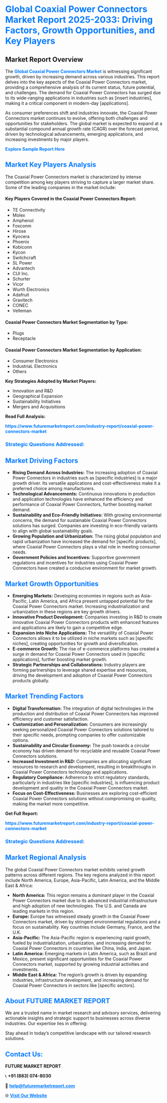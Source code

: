 <h1 style="color: #007BFF;">Global Coaxial Power Connectors Market Report 2025-2033: Driving Factors, Growth Opportunities, and Key Players</h1>

<section id="overview">
<h2>Market Report Overview</h2>
<p>The <a href="https://www.futuremarketreport.com/industry-report/coaxial-power-connectors-market" style="color: #007BFF; text-decoration: none;"><strong>Global Coaxial Power Connectors Market</strong></a> is witnessing significant growth, driven by increasing demand across various industries. This report delves into the key aspects of the Coaxial Power Connectors market, providing a comprehensive analysis of its current status, future potential, and challenges. The demand for Coaxial Power Connectors has surged due to its wide-ranging applications in industries such as [insert industries], making it a critical component in modern-day [applications].</p>
<p>As consumer preferences shift and industries innovate, the Coaxial Power Connectors market continues to evolve, offering both challenges and opportunities for stakeholders. The global market is expected to expand at a substantial compound annual growth rate (CAGR) over the forecast period, driven by technological advancements, emerging applications, and increasing investments by major players.</p>
</section>

<section id="overview">
<p><a href="https://www.futuremarketreport.com/request-sample/reportId=59302" style="color: #007BFF; text-decoration: none;"><strong>Explore Sample Report Here</strong></a></p>
</section>

<section id="key-players">
<h2 style="color: #007BFF;">Market Key Players Analysis</h2>
<p>The Coaxial Power Connectors market is characterized by intense competition among key players striving to capture a larger market share. Some of the leading companies in the market include:</p>
<h4>Key Players Covered in the Coaxial Power Connectors Report:</h4>
<ul><li>TE Connectivity</li><li>Molex</li><li>Amphenol</li><li>Foxconm</li><li>Hirose</li><li>Kyocera</li><li>Phoenix</li><li>Kobiconn</li><li>Kycon</li><li>Switchcraft</li><li>SL Power</li><li>Advantech</li><li>CUI Inc.</li><li>Schurter</li><li>Vicor</li><li>Wurth Electronics</li><li>Adafruit</li><li>Gravitech</li><li>CONEC</li><li>Velleman</li></ul>
<h4>Coaxial Power Connectors Market Segmentation by Type:</h4>
<ul><li>Plugs</li><li>Receptacle</li></ul>

<h4>Coaxial Power Connectors Market Segmentation by Application:</h4>
<ul><li>Consumer Electronics</li><li>IndustriaL Electronics</li><li>Others</li></ul>
<p><strong>Key Strategies Adopted by Market Players:</strong></p>
<ul>
<li>Innovation and R&D</li>
<li>Geographical Expansion</li>
<li>Sustainability Initiatives</li>
<li>Mergers and Acquisitions</li>
</ul>
</section>

<section>
<p><strong>Read Full Analysis: </strong></p><a href="https://www.futuremarketreport.com/industry-report/coaxial-power-connectors-market" style="color: #007BFF; text-decoration: none;"><strong>https://www.futuremarketreport.com/industry-report/coaxial-power-connectors-market</strong></a>
<h3 style="color: #007BFF;">Strategic Questions Addressed:</h3>
</section>

<section id="driving-factors">
<h2 style="color: #007BFF;">Market Driving Factors</h2>
<ul>
<li><strong>Rising Demand Across Industries:</strong> The increasing adoption of Coaxial Power Connectors in industries such as [specific industries] is a major growth driver. Its versatile applications and cost-effectiveness make it a preferred choice among manufacturers.</li>
<li><strong>Technological Advancements:</strong> Continuous innovations in production and application technologies have enhanced the efficiency and performance of Coaxial Power Connectors, further boosting market demand.</li>
<li><strong>Sustainability and Eco-Friendly Initiatives:</strong> With growing environmental concerns, the demand for sustainable Coaxial Power Connectors solutions has surged. Companies are investing in eco-friendly variants to align with global sustainability goals.</li>
<li><strong>Growing Population and Urbanization:</strong> The rising global population and rapid urbanization have increased the demand for [specific products], where Coaxial Power Connectors plays a vital role in meeting consumer needs.</li>
<li><strong>Government Policies and Incentives:</strong> Supportive government regulations and incentives for industries using Coaxial Power Connectors have created a conducive environment for market growth.</li>
</ul>
</section>

<section id="growth-opportunities">
<h2 style="color: #007BFF;">Market Growth Opportunities</h2>
<ul>
<li><strong>Emerging Markets:</strong> Developing economies in regions such as Asia-Pacific, Latin America, and Africa present untapped potential for the Coaxial Power Connectors market. Increasing industrialization and urbanization in these regions are key growth drivers.</li>
<li><strong>Innovative Product Development:</strong> Companies investing in R&D to create innovative Coaxial Power Connectors products with enhanced features and applications are likely to gain a competitive edge.</li>
<li><strong>Expansion into Niche Applications:</strong> The versatility of Coaxial Power Connectors allows it to be utilized in niche markets such as [specific niches], creating opportunities for growth and diversification.</li>
<li><strong>E-commerce Growth:</strong> The rise of e-commerce platforms has created a surge in demand for Coaxial Power Connectors used in [specific applications], further boosting market growth.</li>
<li><strong>Strategic Partnerships and Collaborations:</strong> Industry players are forming partnerships to leverage shared expertise and resources, driving the development and adoption of Coaxial Power Connectors products globally.</li>
</ul>
</section>

<section id="trending-factors">
<h2 style="color: #007BFF;">Market Trending Factors</h2>
<ul>
<li><strong>Digital Transformation:</strong> The integration of digital technologies in the production and distribution of Coaxial Power Connectors has improved efficiency and customer satisfaction.</li>
<li><strong>Customization and Personalization:</strong> Consumers are increasingly seeking personalized Coaxial Power Connectors solutions tailored to their specific needs, prompting companies to offer customizable options.</li>
<li><strong>Sustainability and Circular Economy:</strong> The push towards a circular economy has driven demand for recyclable and reusable Coaxial Power Connectors solutions.</li>
<li><strong>Increased Investment in R&D:</strong> Companies are allocating significant resources to research and development, resulting in breakthroughs in Coaxial Power Connectors technology and applications.</li>
<li><strong>Regulatory Compliance:</strong> Adherence to strict regulatory standards, particularly in industries like [specific industries], is influencing product development and quality in the Coaxial Power Connectors market.</li>
<li><strong>Focus on Cost-Effectiveness:</strong> Businesses are exploring cost-efficient Coaxial Power Connectors solutions without compromising on quality, making the market more competitive.</li>
</ul>
</section>

<section>
<p><strong>Get Full Report: </strong></p><a href="https://www.futuremarketreport.com/industry-report/coaxial-power-connectors-market" style="color: #007BFF; text-decoration: none;"><strong>https://www.futuremarketreport.com/industry-report/coaxial-power-connectors-market</strong></a>
<h3 style="color: #007BFF;">Strategic Questions Addressed:</h3>
</section>


<section id="regional-analysis">
<h2 style="color: #007BFF;">Market Regional Analysis</h2>
<p>The global Coaxial Power Connectors market exhibits varied growth patterns across different regions. The key regions analyzed in this report include North America, Europe, Asia-Pacific, Latin America, and the Middle East & Africa:</p>
<ul>
<li><strong>North America:</strong> This region remains a dominant player in the Coaxial Power Connectors market due to its advanced industrial infrastructure and high adoption of new technologies. The U.S. and Canada are leading markets in this region.</li>
<li><strong>Europe:</strong> Europe has witnessed steady growth in the Coaxial Power Connectors market, driven by stringent environmental regulations and a focus on sustainability. Key countries include Germany, France, and the U.K.</li>
<li><strong>Asia-Pacific:</strong> The Asia-Pacific region is experiencing rapid growth, fueled by industrialization, urbanization, and increasing demand for Coaxial Power Connectors in countries like China, India, and Japan.</li>
<li><strong>Latin America:</strong> Emerging markets in Latin America, such as Brazil and Mexico, present significant opportunities for the Coaxial Power Connectors market, supported by growing industrial activities and investments.</li>
<li><strong>Middle East & Africa:</strong> The region’s growth is driven by expanding industries, infrastructure development, and increasing demand for Coaxial Power Connectors in sectors like [specific sectors].</li>
</ul>
</section>

<footer>
<h2 style="color: #007BFF;">About FUTURE MARKET REPORT</h2>
<p>We are a trusted name in market research and advisory services, delivering actionable insights and strategic support to businesses across diverse industries. Our expertise lies in offering:</p>

<p>Stay ahead in today’s competitive landscape with our tailored research solutions.</p>

<h2 style="color: #007BFF;">Contact Us:</h2>
<p><strong>FUTURE MARKET REPORT</strong></p>
<p>📞 <strong>+91 (883) 074-8030</strong></p>
<p>📧 <strong><a href="mailto:help@futuremarketreport.com" style="color: #007BFF;">help@futuremarketreport.com</a></strong></p>
<p>🌐 <strong><a href="https://www.futuremarketreport.com/" style="color: #007BFF;">Visit Our Website</a></strong></p>
</footer>